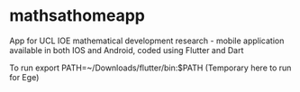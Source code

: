 # mathsathomeapp
App for UCL IOE mathematical development research - mobile application available in both IOS and Android, coded using Flutter and Dart

To run export PATH=~/Downloads/flutter/bin:$PATH
(Temporary here to run for Ege)

